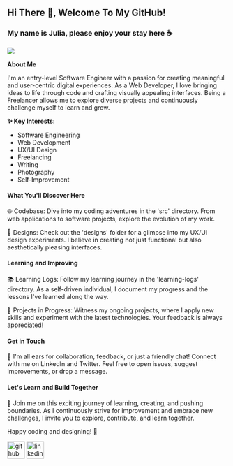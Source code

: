 ## Hi There 👋, Welcome To My GitHub!
### My name is Julia, please enjoy your stay here ☕
![](https://cdn.pixabay.com/photo/2023/10/10/12/36/lofi-8306349_1280.jpg)

**About Me**

I'm an entry-level Software Engineer with a passion for creating meaningful and user-centric digital experiences. As a Web Developer, I love bringing ideas to life through code and crafting visually appealing interfaces. Being a Freelancer allows me to explore diverse projects and continuously challenge myself to learn and grow. 

**✨ Key Interests:**

- Software Engineering
- Web Development
- UX/UI Design
- Freelancing
- Writing
- Photography 
- Self-Improvement

#### What You'll Discover Here
🌐 Codebase: Dive into my coding adventures in the 'src' directory. From web applications to software projects, explore the evolution of my work.

🎨 Designs: Check out the 'designs' folder for a glimpse into my UX/UI design experiments. I believe in creating not just functional but also aesthetically pleasing interfaces.

#### Learning and Improving
📚 Learning Logs: Follow my learning journey in the 'learning-logs' directory. As a self-driven individual, I document my progress and the lessons I've learned along the way.

🌱 Projects in Progress: Witness my ongoing projects, where I apply new skills and experiment with the latest technologies. Your feedback is always appreciated!

#### Get in Touch
🤝 I'm all ears for collaboration, feedback, or just a friendly chat! Connect with me on LinkedIn and Twitter. Feel free to open issues, suggest improvements, or drop a message.

#### Let's Learn and Build Together
🚀 Join me on this exciting journey of learning, creating, and pushing boundaries. As I continuously strive for improvement and embrace new challenges, I invite you to explore, contribute, and learn together.

 

Happy coding and designing! 🌟

[<img src='https://cdn.jsdelivr.net/npm/simple-icons@3.0.1/icons/github.svg' alt='github' height='40'>](https://github.com/https://github.com/JewelsCoode)  [<img src='https://cdn.jsdelivr.net/npm/simple-icons@3.0.1/icons/linkedin.svg' alt='linkedin' height='40'>](https://www.linkedin.com/in/https://www.linkedin.com/in/julia-moua-502431226//)  



